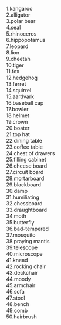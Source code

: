 1.kangaroo  
2.alligator  
3.polar bear  
4.seal  
5.rhinoceros  
6.hippopotamus  
7.leopard  
8.lion  
9.cheetah  
10.tiger  
11.fox  
12.hedgehog  
13.ferret  
14.squirrel  
15.aardvark  
16.baseball cap  
17.bowler  
18.helmet  
19.crown  
20.boater  
21.top hat  
22.dining table  
23.coffee table  
24.chest of drawers  
25.filling cabinet   
26.cheese board  
27.circuit board  
28.mortarboard  
29.blackboard  
30.damp  
31.humiliating  
32.chessboard  
33.draughtboard  
34.moth  
35.butterfly  
36.bad-tempered  
37.mosquito  
38.praying mantis  
39.telescope  
40.microscope  
41.knead  
42.rocking chair  
43.deckchair  
44.moody  
45.armchair  
46.sofa  
47.stool  
48.bench  
49.comb  
50.hairbrush
